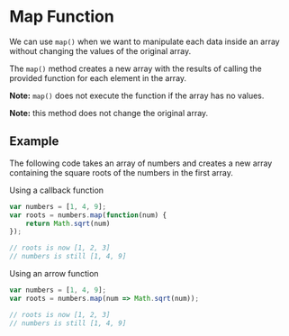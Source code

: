 # Map Function

We can use `map()` when we want to manipulate each data inside an array without changing the values of the original array.

The `map()` method creates a new array with the results of calling the provided function for each element in the array.

**Note:** `map()` does not execute the function if the array has no values.

**Note:** this method does not change the original array.

## Example

The following code takes an array of numbers and creates a new array containing the square roots of the numbers in the first array.

Using a callback function
```js
var numbers = [1, 4, 9];
var roots = numbers.map(function(num) {
    return Math.sqrt(num)
});

// roots is now [1, 2, 3]
// numbers is still [1, 4, 9]
```

Using an arrow function
```js
var numbers = [1, 4, 9];
var roots = numbers.map(num => Math.sqrt(num));

// roots is now [1, 2, 3]
// numbers is still [1, 4, 9]
```
